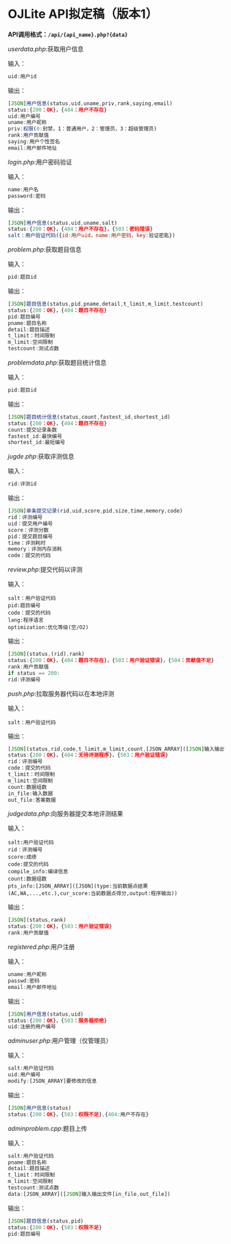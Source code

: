 # OJLite API拟定稿（版本1）

**API调用格式：`/api/{api_name}.php?{data}`**

*userdata.php*:获取用户信息

输入：

```javascript
uid:用户id
```

输出：

```javascript
[JSON]用户信息(status,uid,uname,priv,rank,saying,email)
status:{200：OK}，{404：用户不存在}
uid:用户编号
uname:用户昵称
priv:权限(0:封禁，1：普通用户，2：管理员，3：超级管理员)
rank:用户贡献值
saying:用户个性签名
email:用户邮件地址
```



*login.php*:用户密码验证

输入：

```javascript
name:用户名
password:密码
```

输出：

```javascript
[JSON]用户信息(status,uid,uname,salt)
status:{200：OK}，{404：用户不存在}，{503：密码错误}
salt：用户验证代码({id:用户uid，name:用户密码，key:验证密匙})
```

*problem.php*:获取题目信息

输入：

```javascript
pid:题目id
```

输出：

```javascript
[JSON]题目信息(status,pid,pname,detail,t_limit,m_limit,testcount)
status:{200：OK}，{404：题目不存在}
pid:题目编号
pname:题目名称
detail:题目描述
t_limit：时间限制
m_limit:空间限制
testcount:测试点数
```



*problemdata.php*:获取题目统计信息

输入：

```javascript
pid:题目id
```

输出：

```javascript
[JSON]题目统计信息(status,count,fastest_id,shortest_id)
status:{200：OK}，{404：题目不存在}
count:提交记录条数
fastest_id:最快编号
shortest_id:最短编号
```



*jugde.php*:获取评测信息

输入：

```javascript
rid:评测id
```

输出：

```javascript
[JSON]单条提交记录(rid,uid,score,pid,size,time,memory,code)
rid：评测编号
uid：提交用户编号
score：评测分数
pid：提交题目编号
time：评测耗时
memory：评测内存消耗
code：提交的代码
```



*review.php*:提交代码以评测

输入：

```php+HTML
salt：用户验证代码
pid:题目编号
code：提交的代码
lang:程序语言
optimization:优化等级(空/O2)
```

输出：

```javascript
[JSON](status,(rid),rank)
status:{200：OK}，{404：题目不存在}，{503：用户验证错误}，{504：贡献值不足}
rank:用户贡献值
if status == 200:
rid:评测编号
```



*push.php*:拉取服务器代码以在本地评测

输入：

```php+HTML
salt：用户验证代码
```

输出：

```javascript
[JSON](status,rid,code,t_limit,m_limit,count,[JSON_ARRAY]([JSON]输入输出文件[in_file,out_file]))
status:{200：OK}，{404：无待评测程序}，{503：用户验证错误}
rid：评测编号
code：提交的代码
t_limit：时间限制
m_limit:空间限制
count:数据组数
in_file:输入数据
out_file:答案数据
```



*judgedata.php*:向服务器提交本地评测结果

输入：

```php+HTML
salt:用户验证代码
rid：评测编号
score:成绩
code:提交的代码
compile_info:编译信息
count:数据组数
pts_info:[JSON_ARRAY]([JSON](type:当前数据点结果(AC,WA,...,etc.),cur_score:当前数据点得分,output:程序输出))
```

输出：

```javascript
[JSON](status,rank)
status:{200：OK}，{503：用户验证错误}
rank:用户贡献值
```



*registered.php*:用户注册

输入：

```javascript
uname:用户昵称
passwd:密码
email:用户邮件地址
```

输出：

```javascript
[JSON]用户信息(status,uid)
status:{200：OK}，{503：服务器拒绝}
uid:注册的用户编号
```



*adminuser.php*:用户管理（仅管理员）

输入：

```javascript
salt:用户验证代码
uid:用户编号
modify:[JSON_ARRAY]要修改的信息
```

输出：

```javascript
[JSON]用户信息(status)
status:{200：OK}，{503：权限不足},{404:用户不存在}
```



*adminproblem.cpp*:题目上传

输入：

```javascript
salt:用户验证代码
pname:题目名称
detail:题目描述
t_limit：时间限制
m_limit:空间限制
testcount:测试点数
data:[JSON_ARRAY]([JSON]输入输出文件[in_file,out_file])
```

输出：

```javascript
[JSON]题目信息(status,pid)
status:{200：OK}，{503：权限不足}
pid:题目编号

```

